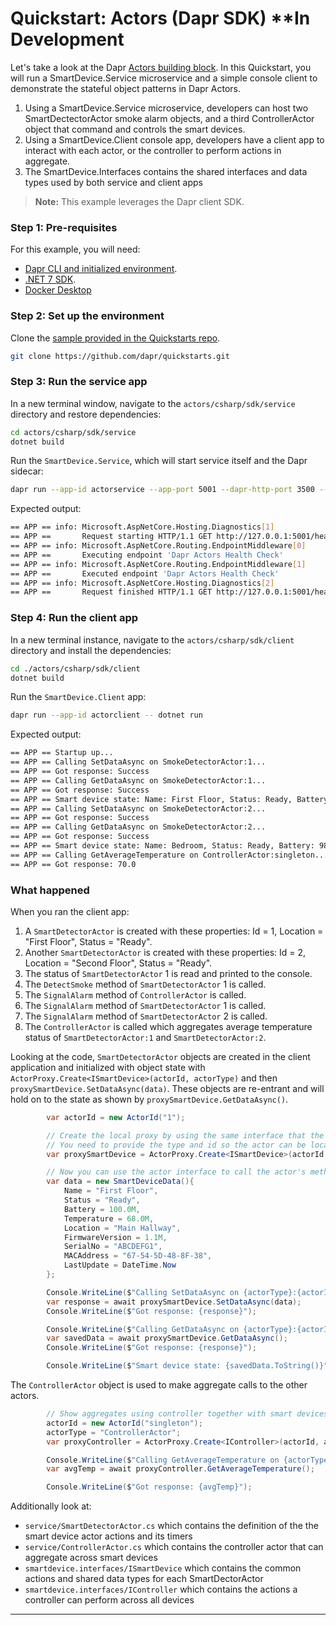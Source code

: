 # Quickstart: Actors (Dapr SDK) **In Development

Let's take a look at the Dapr [Actors building block](https://docs.dapr.io/developing-applications/building-blocks/actors/actors-overview/). In this Quickstart, you will run a SmartDevice.Service microservice and a simple console client to demonstrate the stateful object patterns in Dapr Actors.  
1. Using a SmartDevice.Service microservice, developers can host two SmartDectectorActor smoke alarm objects, and a third ControllerActor object that command and controls the smart devices.  
2. Using a SmartDevice.Client console app, developers have a client app to interact with each actor, or the controller to perform actions in aggregate. 
3. The SmartDevice.Interfaces contains the shared interfaces and data types used by both service and client apps

> **Note:** This example leverages the Dapr client SDK.  


### Step 1: Pre-requisites

For this example, you will need:

- [Dapr CLI and initialized environment](https://docs.dapr.io/getting-started).
- [.NET 7 SDK](https://dotnet.microsoft.com/download).
- [Docker Desktop](https://www.docker.com/products/docker-desktop)

### Step 2: Set up the environment

Clone the [sample provided in the Quickstarts repo](https://github.com/dapr/quickstarts/tree/master/workflows).

```bash
git clone https://github.com/dapr/quickstarts.git
```

### Step 3: Run the service app

In a new terminal window, navigate to the `actors/csharp/sdk/service` directory and restore dependencies:

```bash
cd actors/csharp/sdk/service
dotnet build
```

Run the `SmartDevice.Service`, which will start service itself and the Dapr sidecar:

```bash
dapr run --app-id actorservice --app-port 5001 --dapr-http-port 3500 --components-path ../../../resources -- dotnet run --urls=http://localhost:5001/
```

Expected output:

```bash
== APP == info: Microsoft.AspNetCore.Hosting.Diagnostics[1]
== APP ==       Request starting HTTP/1.1 GET http://127.0.0.1:5001/healthz - -
== APP == info: Microsoft.AspNetCore.Routing.EndpointMiddleware[0]
== APP ==       Executing endpoint 'Dapr Actors Health Check'
== APP == info: Microsoft.AspNetCore.Routing.EndpointMiddleware[1]
== APP ==       Executed endpoint 'Dapr Actors Health Check'
== APP == info: Microsoft.AspNetCore.Hosting.Diagnostics[2]
== APP ==       Request finished HTTP/1.1 GET http://127.0.0.1:5001/healthz - - - 200 - text/plain 5.2599ms
```

### Step 4: Run the client app

In a new terminal instance, navigate to the `actors/csharp/sdk/client` directory and install the dependencies:

```bash
cd ./actors/csharp/sdk/client
dotnet build
```

Run the `SmartDevice.Client` app:

```bash
dapr run --app-id actorclient -- dotnet run
```

Expected output:

```bash
== APP == Startup up...
== APP == Calling SetDataAsync on SmokeDetectorActor:1...
== APP == Got response: Success
== APP == Calling GetDataAsync on SmokeDetectorActor:1...
== APP == Got response: Success
== APP == Smart device state: Name: First Floor, Status: Ready, Battery: 100.0, Temperature: 68.0, Location: Main Hallway, FirmwareVersion: 1.1, SerialNo: ABCDEFG1, MACAddress: 67-54-5D-48-8F-38, LastUpdate: 3/3/2023 9:36:17 AM
== APP == Calling SetDataAsync on SmokeDetectorActor:2...
== APP == Got response: Success
== APP == Calling GetDataAsync on SmokeDetectorActor:2...
== APP == Got response: Success
== APP == Smart device state: Name: Bedroom, Status: Ready, Battery: 98.0, Temperature: 72.0, Location: Bedroom, FirmwareVersion: 1.1, SerialNo: ABCDEFG2, MACAddress: 50-3A-32-AB-75-DF, LastUpdate: 3/3/2023 9:36:17 AM
== APP == Calling GetAverageTemperature on ControllerActor:singleton...
== APP == Got response: 70.0
```

### What happened

When you ran the client app:

1. A `SmartDetectorActor` is created with these properties: Id = 1, Location = "First Floor", Status = "Ready".
2. Another `SmartDetectorActor` is created with these properties: Id = 2, Location = "Second Floor", Status = "Ready".
3. The status of `SmartDetectorActor` 1 is read and printed to the console.
4. The `DetectSmoke` method of `SmartDetectorActor` 1 is called.
5. The `SignalAlarm` method of `ControllerActor` is called.
6. The `SignalAlarm` method of `SmartDetectorActor` 1 is called.
7. The `SignalAlarm` method of `SmartDetectorActor` 2 is called.
8. The `ControllerActor` is called which aggregates average temperature status of `SmartDetectorActor:1` and `SmartDetectorActor:2`.


Looking at the code, `SmartDetectorActor` objects are created in the client application and initialized with object state with `ActorProxy.Create<ISmartDevice>(actorId, actorType)` and then `proxySmartDevice.SetDataAsync(data)`.  These objects are re-entrant and will hold on to the state as shown by `proxySmartDevice.GetDataAsync()`.

```csharp
        var actorId = new ActorId("1");

        // Create the local proxy by using the same interface that the service implements.
        // You need to provide the type and id so the actor can be located. 
        var proxySmartDevice = ActorProxy.Create<ISmartDevice>(actorId, actorType);

        // Now you can use the actor interface to call the actor's methods.
        var data = new SmartDeviceData(){
            Name = "First Floor",
            Status = "Ready",
            Battery = 100.0M,
            Temperature = 68.0M,
            Location = "Main Hallway",
            FirmwareVersion = 1.1M,
            SerialNo = "ABCDEFG1",
            MACAddress = "67-54-5D-48-8F-38",
            LastUpdate = DateTime.Now
        };

        Console.WriteLine($"Calling SetDataAsync on {actorType}:{actorId}...");
        var response = await proxySmartDevice.SetDataAsync(data);
        Console.WriteLine($"Got response: {response}");

        Console.WriteLine($"Calling GetDataAsync on {actorType}:{actorId}...");
        var savedData = await proxySmartDevice.GetDataAsync();
        Console.WriteLine($"Got response: {response}");

        Console.WriteLine($"Smart device state: {savedData.ToString()}");
```

The `ControllerActor` object is used to make aggregate calls to the other actors.

```csharp
        // Show aggregates using controller together with smart devices
        actorId = new ActorId("singleton");
        actorType = "ControllerActor";
        var proxyController = ActorProxy.Create<IController>(actorId, actorType);

        Console.WriteLine($"Calling GetAverageTemperature on {actorType}:{actorId}...");
        var avgTemp = await proxyController.GetAverageTemperature();

        Console.WriteLine($"Got response: {avgTemp}");
```

Additionally look at:
- `service/SmartDetectorActor.cs` which contains the definition of the the smart device actor actions and its timers
- `service/ControllerActor.cs` which contains the controller actor that can aggregate across smart devices
- `smartdevice.interfaces/ISmartDevice` which contains the common actions and shared data types for each SmartDectorActor
- `smartdevice.interfaces/IController` which contains the actions a controller can perform across all devices
---


<!-- STEP
name: Run smart-detector-actor service
working_dir: ./smartdevice.Service
expected_stdout_lines:
  - '== APP ==       Now listening on: http://localhost:5000'
expected_stderr_lines:
output_match_mode: substring
sleep: 11
timeout_seconds: 30
-->

